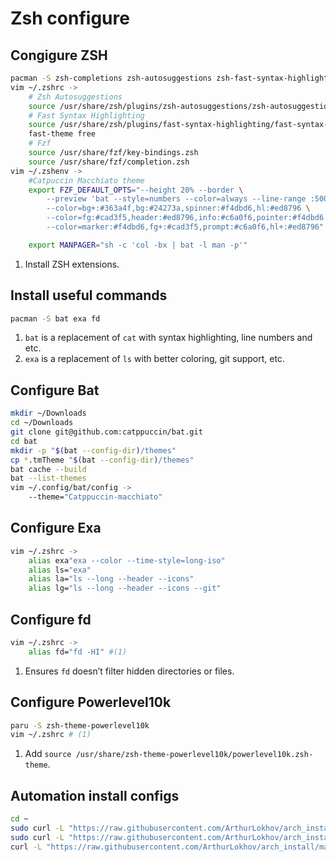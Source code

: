 # Zsh configure


## Congigure ZSH
```sh
pacman -S zsh-completions zsh-autosuggestions zsh-fast-syntax-highlighting fzf # (1)
vim ~/.zshrc ->
    # Zsh Autosuggestions
    source /usr/share/zsh/plugins/zsh-autosuggestions/zsh-autosuggestions.plugin.zsh
    # Fast Syntax Highlighting
    source /usr/share/zsh/plugins/fast-syntax-highlighting/fast-syntax-highlighting.plugin.zsh
    fast-theme free
    # Fzf
    source /usr/share/fzf/key-bindings.zsh
    source /usr/share/fzf/completion.zsh
vim ~/.zshenv ->
    #Catpuccin Macchiato theme
    export FZF_DEFAULT_OPTS="--height 20% --border \
        --preview 'bat --style=numbers --color=always --line-range :500 {}' \
        --color=bg+:#363a4f,bg:#24273a,spinner:#f4dbd6,hl:#ed8796 \
        --color=fg:#cad3f5,header:#ed8796,info:#c6a0f6,pointer:#f4dbd6 \
        --color=marker:#f4dbd6,fg+:#cad3f5,prompt:#c6a0f6,hl+:#ed8796"

    export MANPAGER="sh -c 'col -bx | bat -l man -p'"
```

1. Install ZSH extensions.

## Install useful commands
```sh
pacman -S bat exa fd
```

1. `bat` is a replacement of `cat` with syntax highlighting, line numbers and etc.
2. `exa` is a replacement of `ls` with better coloring, git support, etc.

## Configure Bat
```sh
mkdir ~/Downloads
cd ~/Downloads
git clone git@github.com:catppuccin/bat.git
cd bat
mkdir -p "$(bat --config-dir)/themes"
cp *.tmTheme "$(bat --config-dir)/themes"
bat cache --build
bat --list-themes
vim ~/.config/bat/config ->
    --theme="Catppuccin-macchiato"
```

## Configure Exa
```sh
vim ~/.zshrc ->
    alias exa"exa --color --time-style=long-iso"
    alias ls="exa"
    alias la="ls --long --header --icons"
    alias lg="ls --long --header --icons --git"
```

## Configure fd
```sh
vim ~/.zshrc ->
    alias fd="fd -HI" #(1)
```

1. Ensures `fd` doesn’t filter hidden directories or files.



## Configure Powerlevel10k
```sh
paru -S zsh-theme-powerlevel10k
vim ~/.zshrc # (1)
```

1. Add `source /usr/share/zsh-theme-powerlevel10k/powerlevel10k.zsh-theme`.


## Automation install configs
```sh
cd ~
sudo curl -L "https://raw.githubusercontent.com/ArthurLokhov/arch_install/main/configs/zsh/.zshenv" -O
sudo curl -L "https://raw.githubusercontent.com/ArthurLokhov/arch_install/main/configs/zsh/.zshrc" -O
curl -L "https://raw.githubusercontent.com/ArthurLokhov/arch_install/master/configs/.p10k.zsh" > ~/.p10k.zsh 
```
